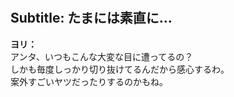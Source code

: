 # 

  
## Subtitle: たまには素直に…
  
**ヨリ：**  
アンタ、いつもこんな大変な目に遭ってるの？  
しかも毎度しっかり切り抜けてるんだから感心するわ。  
案外すごいヤツだったりするのかもね。  
